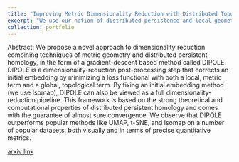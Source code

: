 ```yaml
---
title: "Improving Metric Dimensionality Reduction with Distributed Topology (with Elchanan Solomon and Paul Bendich)"
excerpt: "We use our notion of distributed persistence and local geometry to define a new dimensionality-reduction technique.  1<br/><img src='/images/mammoth.png'>"
collection: portfolio
---
```


Abstract: We propose a novel approach to dimensionality reduction combining techniques of metric geometry and distributed persistent homology, in the form of a gradient-descent based method called DIPOLE. DIPOLE is a dimensionality-reduction post-processing step that corrects an initial embedding by minimizing a loss functional with both a local, metric term and a global, topological term. By fixing an initial embedding method (we use Isomap), DIPOLE can also be viewed as a full dimensionality-reduction pipeline. This framework is based on the strong theoretical and computational properties of distributed persistent homology and comes with the guarantee of almost sure convergence. We observe that DIPOLE outperforms popular methods like UMAP, t-SNE, and Isomap on a number of popular datasets, both visually and in terms of precise quantitative metrics. 

[arxiv link](https://arxiv.org/abs/2106.07613)
